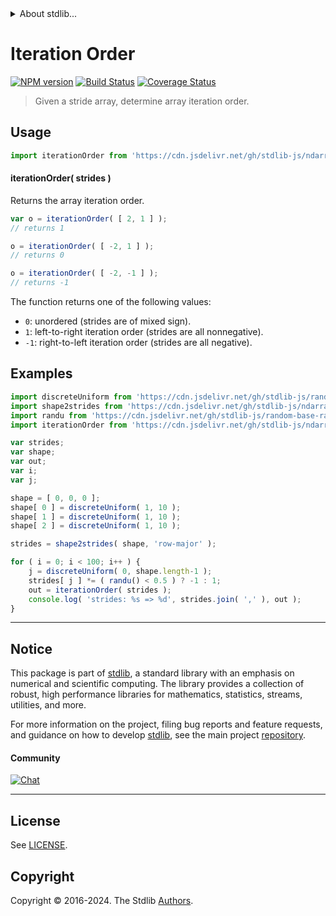 <!--

@license Apache-2.0

Copyright (c) 2018 The Stdlib Authors.

Licensed under the Apache License, Version 2.0 (the "License");
you may not use this file except in compliance with the License.
You may obtain a copy of the License at

   http://www.apache.org/licenses/LICENSE-2.0

Unless required by applicable law or agreed to in writing, software
distributed under the License is distributed on an "AS IS" BASIS,
WITHOUT WARRANTIES OR CONDITIONS OF ANY KIND, either express or implied.
See the License for the specific language governing permissions and
limitations under the License.

-->


<details>
  <summary>
    About stdlib...
  </summary>
  <p>We believe in a future in which the web is a preferred environment for numerical computation. To help realize this future, we've built stdlib. stdlib is a standard library, with an emphasis on numerical and scientific computation, written in JavaScript (and C) for execution in browsers and in Node.js.</p>
  <p>The library is fully decomposable, being architected in such a way that you can swap out and mix and match APIs and functionality to cater to your exact preferences and use cases.</p>
  <p>When you use stdlib, you can be absolutely certain that you are using the most thorough, rigorous, well-written, studied, documented, tested, measured, and high-quality code out there.</p>
  <p>To join us in bringing numerical computing to the web, get started by checking us out on <a href="https://github.com/stdlib-js/stdlib">GitHub</a>, and please consider <a href="https://opencollective.com/stdlib">financially supporting stdlib</a>. We greatly appreciate your continued support!</p>
</details>

# Iteration Order

[![NPM version][npm-image]][npm-url] [![Build Status][test-image]][test-url] [![Coverage Status][coverage-image]][coverage-url] <!-- [![dependencies][dependencies-image]][dependencies-url] -->

> Given a stride array, determine array iteration order.

<!-- Section to include introductory text. Make sure to keep an empty line after the intro `section` element and another before the `/section` close. -->

<section class="intro">

</section>

<!-- /.intro -->

<!-- Package usage documentation. -->



<section class="usage">

## Usage

```javascript
import iterationOrder from 'https://cdn.jsdelivr.net/gh/stdlib-js/ndarray-base-iteration-order@deno/mod.js';
```

#### iterationOrder( strides )

Returns the array iteration order.

```javascript
var o = iterationOrder( [ 2, 1 ] );
// returns 1

o = iterationOrder( [ -2, 1 ] );
// returns 0

o = iterationOrder( [ -2, -1 ] );
// returns -1
```

The function returns one of the following values:

-   `0`: unordered (strides are of mixed sign).
-   `1`: left-to-right iteration order (strides are all nonnegative).
-   `-1`: right-to-left iteration order (strides are all negative).

</section>

<!-- /.usage -->

<!-- Package usage notes. Make sure to keep an empty line after the `section` element and another before the `/section` close. -->

<section class="notes">

</section>

<!-- /.notes -->

<!-- Package usage examples. -->

<section class="examples">

## Examples

<!-- eslint no-undef: "error" -->

```javascript
import discreteUniform from 'https://cdn.jsdelivr.net/gh/stdlib-js/random-base-discrete-uniform@deno/mod.js';
import shape2strides from 'https://cdn.jsdelivr.net/gh/stdlib-js/ndarray-base-shape2strides@deno/mod.js';
import randu from 'https://cdn.jsdelivr.net/gh/stdlib-js/random-base-randu@deno/mod.js';
import iterationOrder from 'https://cdn.jsdelivr.net/gh/stdlib-js/ndarray-base-iteration-order@deno/mod.js';

var strides;
var shape;
var out;
var i;
var j;

shape = [ 0, 0, 0 ];
shape[ 0 ] = discreteUniform( 1, 10 );
shape[ 1 ] = discreteUniform( 1, 10 );
shape[ 2 ] = discreteUniform( 1, 10 );

strides = shape2strides( shape, 'row-major' );

for ( i = 0; i < 100; i++ ) {
    j = discreteUniform( 0, shape.length-1 );
    strides[ j ] *= ( randu() < 0.5 ) ? -1 : 1;
    out = iterationOrder( strides );
    console.log( 'strides: %s => %d', strides.join( ',' ), out );
}
```

</section>

<!-- /.examples -->

<!-- Section to include cited references. If references are included, add a horizontal rule *before* the section. Make sure to keep an empty line after the `section` element and another before the `/section` close. -->

<section class="references">

</section>

<!-- /.references -->

<!-- Section for related `stdlib` packages. Do not manually edit this section, as it is automatically populated. -->

<section class="related">

</section>

<!-- /.related -->

<!-- Section for all links. Make sure to keep an empty line after the `section` element and another before the `/section` close. -->


<section class="main-repo" >

* * *

## Notice

This package is part of [stdlib][stdlib], a standard library with an emphasis on numerical and scientific computing. The library provides a collection of robust, high performance libraries for mathematics, statistics, streams, utilities, and more.

For more information on the project, filing bug reports and feature requests, and guidance on how to develop [stdlib][stdlib], see the main project [repository][stdlib].

#### Community

[![Chat][chat-image]][chat-url]

---

## License

See [LICENSE][stdlib-license].


## Copyright

Copyright &copy; 2016-2024. The Stdlib [Authors][stdlib-authors].

</section>

<!-- /.stdlib -->

<!-- Section for all links. Make sure to keep an empty line after the `section` element and another before the `/section` close. -->

<section class="links">

[npm-image]: http://img.shields.io/npm/v/@stdlib/ndarray-base-iteration-order.svg
[npm-url]: https://npmjs.org/package/@stdlib/ndarray-base-iteration-order

[test-image]: https://github.com/stdlib-js/ndarray-base-iteration-order/actions/workflows/test.yml/badge.svg?branch=main
[test-url]: https://github.com/stdlib-js/ndarray-base-iteration-order/actions/workflows/test.yml?query=branch:main

[coverage-image]: https://img.shields.io/codecov/c/github/stdlib-js/ndarray-base-iteration-order/main.svg
[coverage-url]: https://codecov.io/github/stdlib-js/ndarray-base-iteration-order?branch=main

<!--

[dependencies-image]: https://img.shields.io/david/stdlib-js/ndarray-base-iteration-order.svg
[dependencies-url]: https://david-dm.org/stdlib-js/ndarray-base-iteration-order/main

-->

[chat-image]: https://img.shields.io/gitter/room/stdlib-js/stdlib.svg
[chat-url]: https://app.gitter.im/#/room/#stdlib-js_stdlib:gitter.im

[stdlib]: https://github.com/stdlib-js/stdlib

[stdlib-authors]: https://github.com/stdlib-js/stdlib/graphs/contributors

[umd]: https://github.com/umdjs/umd
[es-module]: https://developer.mozilla.org/en-US/docs/Web/JavaScript/Guide/Modules

[deno-url]: https://github.com/stdlib-js/ndarray-base-iteration-order/tree/deno
[deno-readme]: https://github.com/stdlib-js/ndarray-base-iteration-order/blob/deno/README.md
[umd-url]: https://github.com/stdlib-js/ndarray-base-iteration-order/tree/umd
[umd-readme]: https://github.com/stdlib-js/ndarray-base-iteration-order/blob/umd/README.md
[esm-url]: https://github.com/stdlib-js/ndarray-base-iteration-order/tree/esm
[esm-readme]: https://github.com/stdlib-js/ndarray-base-iteration-order/blob/esm/README.md
[branches-url]: https://github.com/stdlib-js/ndarray-base-iteration-order/blob/main/branches.md

[stdlib-license]: https://raw.githubusercontent.com/stdlib-js/ndarray-base-iteration-order/main/LICENSE

</section>

<!-- /.links -->
